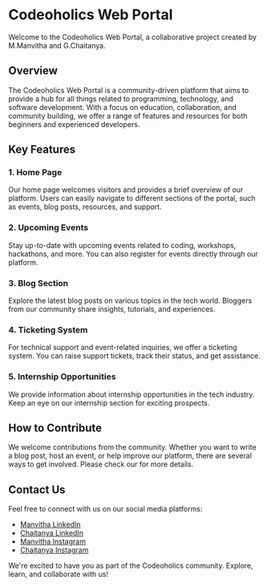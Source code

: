 # Codeoholics Web Portal

Welcome to the Codeoholics Web Portal, a collaborative project created by M.Manvitha and G.Chaitanya.

## Overview

The Codeoholics Web Portal is a community-driven platform that aims to provide a hub for all things related to programming, technology, and software development. With a focus on education, collaboration, and community building, we offer a range of features and resources for both beginners and experienced developers.

## Key Features

### 1. Home Page

Our home page welcomes visitors and provides a brief overview of our platform. Users can easily navigate to different sections of the portal, such as events, blog posts, resources, and support.

### 2. Upcoming Events

Stay up-to-date with upcoming events related to coding, workshops, hackathons, and more. You can also register for events directly through our platform.

### 3. Blog Section

Explore the latest blog posts on various topics in the tech world. Bloggers from our community share insights, tutorials, and experiences.

### 4. Ticketing System

For technical support and event-related inquiries, we offer a ticketing system. You can raise support tickets, track their status, and get assistance.

### 5. Internship Opportunities

We provide information about internship opportunities in the tech industry. Keep an eye on our internship section for exciting prospects.

## How to Contribute

We welcome contributions from the community. Whether you want to write a blog post, host an event, or help improve our platform, there are several ways to get involved. Please check our for more details.

## Contact Us

Feel free to connect with us on our social media platforms:

- [Manvitha LinkedIn](https://in.linkedin.com/in/manvitha-maddula-917a0b25b)
- [Chaitanya LinkedIn](https://in.linkedin.com/in/chaitanya-sravanthi-gatreddi)
- [Manvitha Instagram](https://www.instagram.com/manvitha9848/)
- [Chaitanya Instagram](https://www.instagram.com/chaitanyaa_g_/)

We're excited to have you as part of the Codeoholics community. Explore, learn, and collaborate with us!
